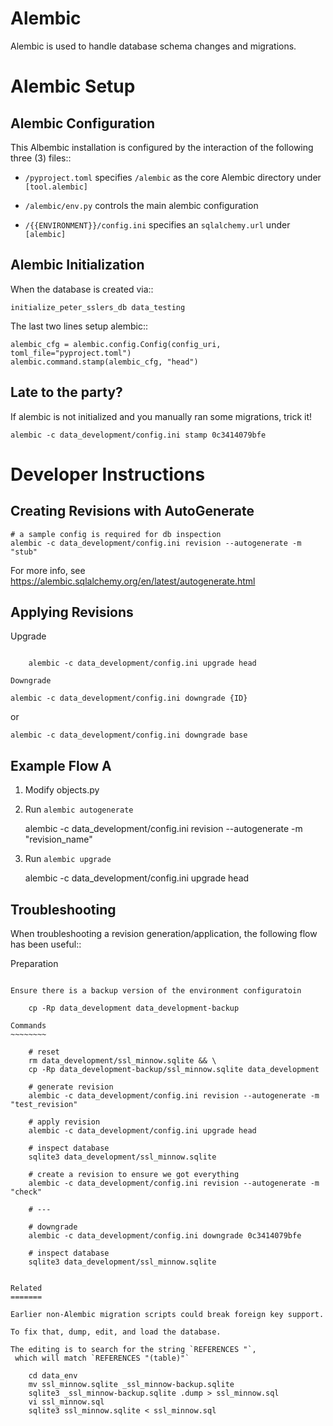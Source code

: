 Alembic
=======

Alembic is used to handle database schema changes and migrations.


Alembic Setup
=============


Alembic Configuration
---------------------

This Albembic installation is configured by the interaction of the following
three (3) files::

* `/pyproject.toml` specifies `/alembic` as the core Alembic directory under `[tool.alembic]`

* `/alembic/env.py` controls the main alembic configuration

* `/{{ENVIRONMENT}}/config.ini` specifies an `sqlalchemy.url` under `[alembic]`



Alembic Initialization
----------------------

When the database is created via::

    initialize_peter_sslers_db data_testing

The last two lines setup alembic::    
        
    alembic_cfg = alembic.config.Config(config_uri, toml_file="pyproject.toml")
    alembic.command.stamp(alembic_cfg, "head")


Late to the party?
------------------

If alembic is not initialized and you manually ran some migrations, trick it!

    alembic -c data_development/config.ini stamp 0c3414079bfe  



Developer Instructions
======================

Creating Revisions with AutoGenerate
------------------------------------

    # a sample config is required for db inspection
    alembic -c data_development/config.ini revision --autogenerate -m "stub"    

For more info, see https://alembic.sqlalchemy.org/en/latest/autogenerate.html


Applying Revisions
------------------


Upgrade
~~~~~~~

    alembic -c data_development/config.ini upgrade head

Downgrade
~~~~~~~~~

    alembic -c data_development/config.ini downgrade {ID}

or

    alembic -c data_development/config.ini downgrade base
    

Example Flow A
--------------

1. Modify objects.py

2. Run `alembic autogenerate`
    
    alembic -c data_development/config.ini revision --autogenerate -m "revision_name"

3. Run `alembic upgrade`

    alembic -c data_development/config.ini upgrade head


Troubleshooting
--------------

When troubleshooting a revision generation/application, the following flow has
been useful::

Preparation
~~~~~~~~~~~

Ensure there is a backup version of the environment configuratoin

    cp -Rp data_development data_development-backup

Commands
~~~~~~~~

    # reset
    rm data_development/ssl_minnow.sqlite && \
    cp -Rp data_development-backup/ssl_minnow.sqlite data_development

    # generate revision
    alembic -c data_development/config.ini revision --autogenerate -m "test_revision"

    # apply revision
    alembic -c data_development/config.ini upgrade head
    
    # inspect database
    sqlite3 data_development/ssl_minnow.sqlite
    
    # create a revision to ensure we got everything
    alembic -c data_development/config.ini revision --autogenerate -m "check"
    
    # ---

    # downgrade
    alembic -c data_development/config.ini downgrade 0c3414079bfe

    # inspect database
    sqlite3 data_development/ssl_minnow.sqlite


Related
=======

Earlier non-Alembic migration scripts could break foreign key support.

To fix that, dump, edit, and load the database.

The editing is to search for the string `REFERENCES "`,
 which will match `REFERENCES "(table)"`

    cd data_env
    mv ssl_minnow.sqlite _ssl_minnow-backup.sqlite
    sqlite3 _ssl_minnow-backup.sqlite .dump > ssl_minnow.sql
    vi ssl_minnow.sql
    sqlite3 ssl_minnow.sqlite < ssl_minnow.sql





















